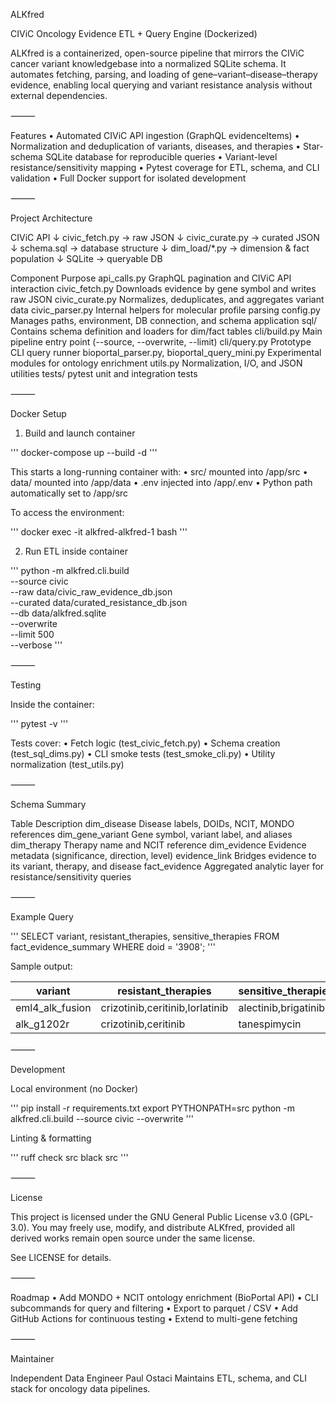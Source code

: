 
ALKfred

CIViC Oncology Evidence ETL + Query Engine (Dockerized)

ALKfred is a containerized, open-source pipeline that mirrors the CIViC cancer variant knowledgebase into a normalized SQLite schema.
It automates fetching, parsing, and loading of gene–variant–disease–therapy evidence, enabling local querying and variant resistance analysis without external dependencies.

⸻

Features
	•	Automated CIViC API ingestion (GraphQL evidenceItems)
	•	Normalization and deduplication of variants, diseases, and therapies
	•	Star-schema SQLite database for reproducible queries
	•	Variant-level resistance/sensitivity mapping
	•	Pytest coverage for ETL, schema, and CLI validation
	•	Full Docker support for isolated development

⸻

Project Architecture

CIViC API
  ↓
civic_fetch.py   →  raw JSON
  ↓
civic_curate.py  →  curated JSON
  ↓
schema.sql       →  database structure
  ↓
dim_load/*.py    →  dimension & fact population
  ↓
SQLite           →  queryable DB

Component	Purpose
api_calls.py	GraphQL pagination and CIViC API interaction
civic_fetch.py	Downloads evidence by gene symbol and writes raw JSON
civic_curate.py	Normalizes, deduplicates, and aggregates variant data
civic_parser.py	Internal helpers for molecular profile parsing
config.py	Manages paths, environment, DB connection, and schema application
sql/	Contains schema definition and loaders for dim/fact tables
cli/build.py	Main pipeline entry point (--source, --overwrite, --limit)
cli/query.py	Prototype CLI query runner
bioportal_parser.py, bioportal_query_mini.py	Experimental modules for ontology enrichment
utils.py	Normalization, I/O, and JSON utilities
tests/	pytest unit and integration tests


⸻

Docker Setup

1. Build and launch container

'''
docker-compose up --build -d
'''

This starts a long-running container with:
	•	src/ mounted into /app/src
	•	data/ mounted into /app/data
	•	.env injected into /app/.env
	•	Python path automatically set to /app/src

To access the environment:

''' docker exec -it alkfred-alkfred-1 bash '''

2. Run ETL inside container

''' python -m alkfred.cli.build \
  --source civic \
  --raw data/civic_raw_evidence_db.json \
  --curated data/curated_resistance_db.json \
  --db data/alkfred.sqlite \
  --overwrite \
  --limit 500 \
  --verbose '''


⸻

Testing

Inside the container:

''' pytest -v '''

Tests cover:
	•	Fetch logic (test_civic_fetch.py)
	•	Schema creation (test_sql_dims.py)
	•	CLI smoke tests (test_smoke_cli.py)
	•	Utility normalization (test_utils.py)

⸻

Schema Summary

Table	Description
dim_disease	Disease labels, DOIDs, NCIT, MONDO references
dim_gene_variant	Gene symbol, variant label, and aliases
dim_therapy		Therapy name and NCIT reference
dim_evidence	Evidence metadata (significance, direction, level)
evidence_link	Bridges evidence to its variant, therapy, and disease
fact_evidence	Aggregated analytic layer for resistance/sensitivity queries


⸻

Example Query

''' SELECT variant,
       resistant_therapies,
       sensitive_therapies
FROM fact_evidence_summary
WHERE doid = '3908'; '''

Sample output:

variant         | resistant_therapies                | sensitive_therapies
----------------|------------------------------------|-----------------------------
eml4_alk_fusion | crizotinib,ceritinib,lorlatinib    | alectinib,brigatinib
alk_g1202r      | crizotinib,ceritinib               | tanespimycin


⸻

Development

Local environment (no Docker)

''' pip install -r requirements.txt
export PYTHONPATH=src
python -m alkfred.cli.build --source civic --overwrite '''

Linting & formatting

''' ruff check src
black src '''


⸻

License

This project is licensed under the GNU General Public License v3.0 (GPL-3.0).
You may freely use, modify, and distribute ALKfred, provided all derived works remain open source under the same license.

See LICENSE for details.

⸻

Roadmap
	•	Add MONDO + NCIT ontology enrichment (BioPortal API)
	•	CLI subcommands for query and filtering
	•	Export to parquet / CSV
	•	Add GitHub Actions for continuous testing
	•	Extend to multi-gene fetching

⸻

Maintainer

Independent Data Engineer Paul Ostaci
Maintains ETL, schema, and CLI stack for oncology data pipelines.

